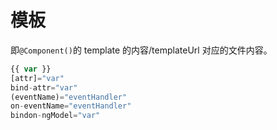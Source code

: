 # 模板

即`@Component()`的 template 的内容/templateUrl 对应的文件内容。

```js
{{ var }}
[attr]="var"
bind-attr="var"
(eventName)="eventHandler"
on-eventName="eventHandler"
bindon-ngModel="var"
```
